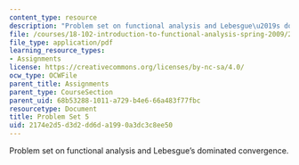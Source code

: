 ```yaml
---
content_type: resource
description: "Problem set on functional analysis and Lebesgue\u2019s dominated convergence."
file: /courses/18-102-introduction-to-functional-analysis-spring-2009/2174e2d5d3d2dd6da1990a3dc3c8ee50_MIT18_102s09_pset05.pdf
file_type: application/pdf
learning_resource_types:
- Assignments
license: https://creativecommons.org/licenses/by-nc-sa/4.0/
ocw_type: OCWFile
parent_title: Assignments
parent_type: CourseSection
parent_uid: 68b53288-1011-a729-b4e6-66a483f77fbc
resourcetype: Document
title: Problem Set 5
uid: 2174e2d5-d3d2-dd6d-a199-0a3dc3c8ee50
---
```

Problem set on functional analysis and Lebesgue’s dominated convergence.
